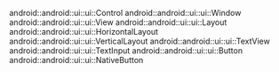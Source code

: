android::android::ui::ui::Control
android::android::ui::ui::Window
android::android::ui::ui::View
android::android::ui::ui::Layout
android::android::ui::ui::HorizontalLayout
android::android::ui::ui::VerticalLayout
android::android::ui::ui::TextView
android::android::ui::ui::TextInput
android::android::ui::ui::Button
android::android::ui::ui::NativeButton
